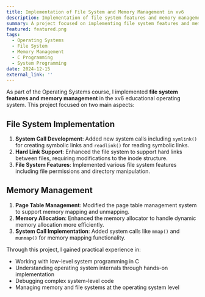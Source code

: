 ```yaml
---
title: Implementation of File System and Memory Management in xv6
description: Implementation of file system features and memory management in the xv6 educational operating system.
summary: A project focused on implementing file system features and memory management in the xv6 operating system.
featured: featured.png
tags:
  - Operating Systems
  - File System
  - Memory Management
  - C Programming
  - System Programming
date: 2024-12-15
external_link: ''
---
```

As part of the Operating Systems course, I implemented **file system features and memory management** in the xv6 educational operating system. This project focused on two main aspects:

## File System Implementation
1. **System Call Development**: Added new system calls including `symlink()` for creating symbolic links and `readlink()` for reading symbolic links.
2. **Hard Link Support**: Enhanced the file system to support hard links between files, requiring modifications to the inode structure.
3. **File System Features**: Implemented various file system features including file permissions and directory manipulation.

## Memory Management
1. **Page Table Management**: Modified the page table management system to support memory mapping and unmapping.
2. **Memory Allocation**: Enhanced the memory allocator to handle dynamic memory allocation more efficiently.
3. **System Call Implementation**: Added system calls like `mmap()` and `munmap()` for memory mapping functionality.

Through this project, I gained practical experience in:
- Working with low-level system programming in C
- Understanding operating system internals through hands-on implementation
- Debugging complex system-level code
- Managing memory and file systems at the operating system level
